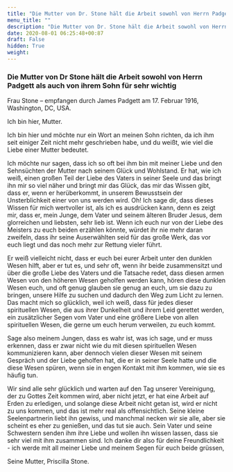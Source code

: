 ```yaml
---
title: "Die Mutter von Dr. Stone hält die Arbeit sowohl von Herrn Padgett als auch von ihrem Sohn für sehr wichtig"
menu_title: ""
description: "Die Mutter von Dr. Stone hält die Arbeit sowohl von Herrn Padgett als auch von ihrem Sohn für sehr wichtig"
date: 2020-08-01 06:25:48+00:87
draft: False
hidden: True
weight:
---
```

### Die Mutter von Dr Stone hält die Arbeit sowohl von Herrn Padgett als auch von ihrem Sohn für sehr wichtig

Frau Stone – empfangen durch James Padgett am 17. Februar 1916, Washington, DC, USA.

Ich bin hier, Mutter.

Ich bin hier und möchte nur ein Wort an meinen Sohn richten, da ich ihm seit einiger Zeit nicht mehr geschrieben habe, und du weißt, wie viel die Liebe einer Mutter bedeutet.

Ich möchte nur sagen, dass ich so oft bei ihm bin mit meiner Liebe und den Sehnsüchten der Mutter nach seinem Glück und Wohlstand. Er hat, wie ich weiß, einen großen Teil der Liebe des Vaters in seiner Seele und das bringt ihn mir so viel näher und bringt mir das Glück, das mir das Wissen gibt, dass er, wenn er herüberkommt, in unserem Bewusstsein der Unsterblichkeit einer von uns werden wird. Oh! Ich sage dir, dass dieses Wissen für mich wertvoller ist, als ich es ausdrücken kann, denn es zeigt mir, dass er, mein Junge, dem Vater und seinem älteren Bruder Jesus, dem glorreichen und liebsten, sehr lieb ist. Wenn ich euch nur von der Liebe des Meisters zu euch beiden erzählen könnte, würdet ihr nie mehr daran zweifeln, dass ihr seine Auserwählten seid für das große Werk, das vor euch liegt und das noch mehr zur Rettung vieler führt.

Er weiß vielleicht nicht, dass er euch bei eurer Arbeit unter den dunklen Wesen hilft, aber er tut es, und sehr oft, wenn ihr beide zusammensitzt und über die große Liebe des Vaters und die Tatsache redet, dass diesen armen Wesen von den höheren Wesen geholfen werden kann, hören diese dunklen Wesen euch, und oft genug glauben sie genug an euch, um sie dazu zu bringen, unsere Hilfe zu suchen und dadurch den Weg zum Licht zu lernen. Das macht mich so glücklich, weil ich weiß, dass für jedes dieser spirituellen Wesen, die aus ihrer Dunkelheit und ihrem Leid gerettet werden, ein zusätzlicher Segen vom Vater und eine größere Liebe von allen spirituellen Wesen, die gerne um euch herum verweilen, zu euch kommt.

Sage also meinem Jungen, dass es wahr ist, was ich sage, und er muss erkennen, dass er zwar nicht wie du mit diesen spirituellen Wesen kommunizieren kann, aber dennoch vielen dieser Wesen mit seinem Gespräch und der Liebe geholfen hat, die er in seiner Seele hatte und die diese Wesen spüren, wenn sie in engen Kontakt mit ihm kommen, wie sie es häufig tun.

Wir sind alle sehr glücklich und warten auf den Tag unserer Vereinigung, der zu Gottes Zeit kommen wird, aber nicht jetzt, er hat eine Arbeit auf Erden zu erledigen, und solange diese Arbeit nicht getan ist, wird er nicht zu uns kommen, und das ist mehr real als offensichtlich. Seine kleine Seelenpartnerin liebt ihn gewiss, und manchmal necken wir sie alle, aber sie scheint es eher zu genießen, und das tut sie auch. Sein Vater und seine Schwestern senden ihm ihre Liebe und wollen ihn wissen lassen, dass sie sehr viel mit ihm zusammen sind. Ich danke dir also für deine Freundlichkeit - ich werde mit all meiner Liebe und meinem Segen für euch beide grüssen,

Seine Mutter, Priscilla Stone.
